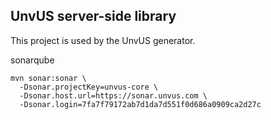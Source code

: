 UnvUS server-side library
----------------------------

This project is used by the UnvUS generator.

sonarqube 
```
mvn sonar:sonar \
  -Dsonar.projectKey=unvus-core \
  -Dsonar.host.url=https://sonar.unvus.com \
  -Dsonar.login=7fa7f79172ab7d1da7d551f0d686a0909ca2d27c
```
